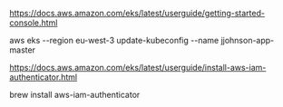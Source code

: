 https://docs.aws.amazon.com/eks/latest/userguide/getting-started-console.html

aws eks --region eu-west-3 update-kubeconfig --name jjohnson-app-master

https://docs.aws.amazon.com/eks/latest/userguide/install-aws-iam-authenticator.html



brew install aws-iam-authenticator
